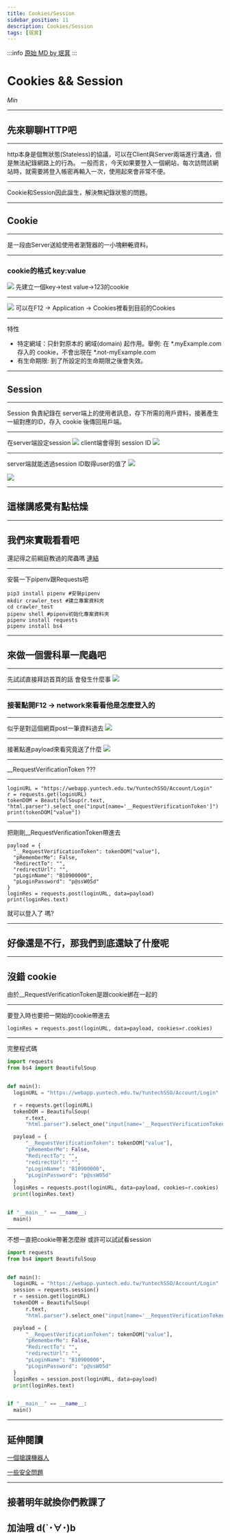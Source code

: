 ```yaml
---
title: Cookies/Session
sidebar_position: 11
description: Cookies/Session
tags: [珉萁]
---
```


:::info
[原始 MD by 珉萁](https://hackmd.io/@minouo/SyzYvBZ_q#/)
:::

# Cookies && Session
*Min*

---

## 先來聊聊HTTP吧

----

http本身是個無狀態(Stateless)的協議，可以在Client與Server兩端進行溝通，但是無法紀錄網路上的行為。
一般而言，今天如果要登入一個網站，每次訪問該網站時，就需要將登入帳密再輸入一次，使用起來會非常不便。

----

Cookie和Session因此誕生，解決無紀錄狀態的問題。

---

## Cookie

----

是一段由Server送給使用者瀏覽器的一小塊~~餅乾~~資料。

----

### cookie的格式 key:value

![](https://i.imgur.com/QEYEXYB.png)
先建立一個key->test value->123的cookie

----

![](https://i.imgur.com/abconv4.png)
可以在F12 -> Application -> Cookies裡看到目前的Cookies

----

特性
* 特定網域：只針對原本的 網域(domain) 起作用。舉例: 在 \*.myExample.com 存入的 cookie，不會出現在 *.not-myExample.com
* 有生命期限: 到了所設定的生命期限之後會失效。

---

## Session

----

Session 負責紀錄在 server端上的使用者訊息，存下所需的用戶資料，接著產生一組對應的ID，存入 cookie 後傳回用戶端。

----

在server端設定session
![](https://i.imgur.com/0oEu16v.png)
client端會得到 session ID
![](https://i.imgur.com/nUIOc2W.png)

----

server端就能透過session ID取得user的值了
![](https://i.imgur.com/733zZO6.png)

![](https://i.imgur.com/QlkfmxX.png)

---

## 這樣講感覺有點枯燥

----

## 我們來實戰看看吧

還記得之前綱庭教過的爬蟲嗎 [連結](https://hackmd.io/@fan9704/rJzCRdMnt#/6/2)

----

安裝一下pipenv跟Requests吧
```bash=
pip3 install pipenv #安裝pipenv
mkdir crawler_test #建立專案資料夾
cd crawler_test
pipenv shell #pipenv初始化專案資料夾
pipenv install requests
pipenv install bs4
```

---

## 來做一個雲科單一爬蟲吧

----

先試試直接拜訪首頁的話
會發生什麼事
![](https://i.imgur.com/qP7UpL3.png)

----


### 接著點開F12 -> network來看看他是怎麼登入的

----

似乎是對這個網頁post一筆資料過去
![](https://i.imgur.com/wILKe2Y.png)

----

接著點進payload來看究竟送了什麼
![](https://i.imgur.com/NUHGjLz.png)

----

__RequestVerificationToken ???

----

```python=
loginURL = "https://webapp.yuntech.edu.tw/YuntechSSO/Account/Login"
r = requests.get(loginURL)
tokenDOM = BeautifulSoup(r.text, "html.parser").select_one("input[name='__RequestVerificationToken']")
print(tokenDOM["value"])
```

----

把剛剛__RequestVerificationToken帶進去
```python=
payload = {
  "__RequestVerificationToken": tokenDOM["value"],
  "pRememberMe": False,
  "RedirectTo": "",
  "redirectUrl": "",
  "pLoginName": "B10900000",
  "pLoginPassword": "p@ssW05d"
}
loginRes = requests.post(loginURL, data=payload)
print(loginRes.text)
```
就可以登入了
嗎?

---

## 好像還是不行，那我們到底還缺了什麼呢

----

## 沒錯 cookie
由於__RequestVerificationToken是跟cookie綁在一起的

----

要登入時也要把一開始的cookie帶進去
```python=
loginRes = requests.post(loginURL, data=payload, cookies=r.cookies)
```

----

完整程式碼
```python
import requests
from bs4 import BeautifulSoup


def main():
  loginURL = "https://webapp.yuntech.edu.tw/YuntechSSO/Account/Login"

  r = requests.get(loginURL)
  tokenDOM = BeautifulSoup(
      r.text,
      "html.parser").select_one("input[name='__RequestVerificationToken']")

  payload = {
      "__RequestVerificationToken": tokenDOM["value"],
      "pRememberMe": False,
      "RedirectTo": "",
      "redirectUrl": "",
      "pLoginName": "B10900000",
      "pLoginPassword": "p@ssW05d"
  }
  loginRes = requests.post(loginURL, data=payload, cookies=r.cookies)
  print(loginRes.text)


if "__main__" == __name__:
  main()
```


----

不想一直把cookie帶著怎麼辦
或許可以試試看session
```python
import requests
from bs4 import BeautifulSoup


def main():
  loginURL = "https://webapp.yuntech.edu.tw/YuntechSSO/Account/Login"
  session = requests.session()
  r = session.get(loginURL)
  tokenDOM = BeautifulSoup(
      r.text,
      "html.parser").select_one("input[name='__RequestVerificationToken']")

  payload = {
      "__RequestVerificationToken": tokenDOM["value"],
      "pRememberMe": False,
      "RedirectTo": "",
      "redirectUrl": "",
      "pLoginName": "B10900000",
      "pLoginPassword": "p@ssW05d"
  }
  loginRes = session.post(loginURL, data=payload)
  print(loginRes.text)


if "__main__" == __name__:
  main()
```

---

## 延伸閱讀

[一個搶課機器人](https://github.com/kukina622/yuntech-course-crawler)

[一些安全問題](https://devco.re/blog/2014/06/11/setcookie-httponly-security-issues-of-http-headers-3/)

----

## 接著明年就換你們教課了
## 加油哦 d(`･∀･)b
